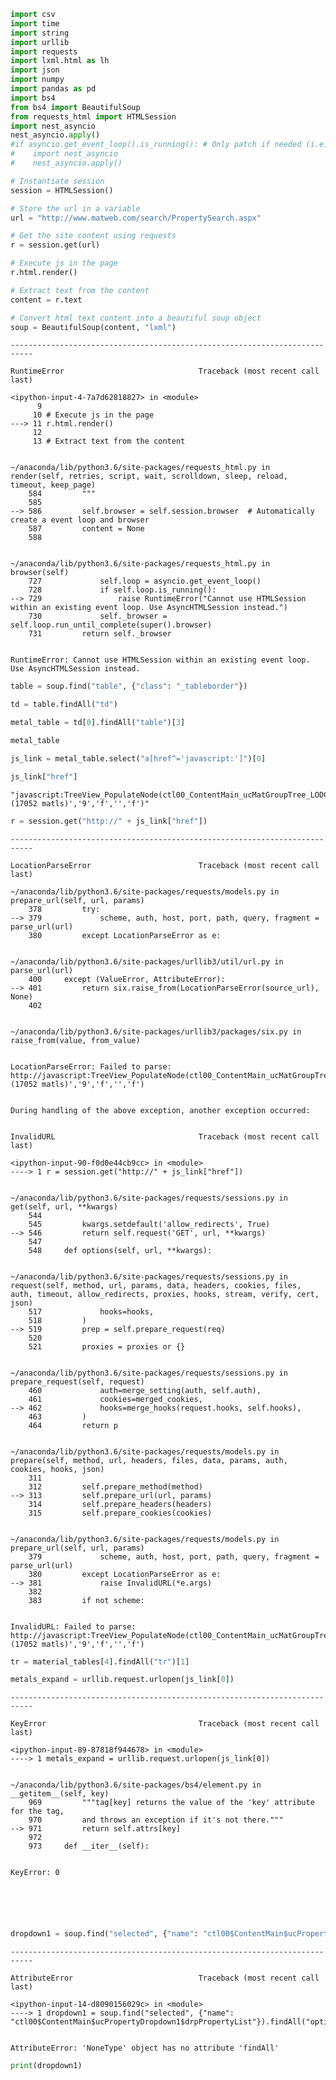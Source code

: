 ```python
import csv
import time
import string
import urllib
import requests
import lxml.html as lh
import json
import numpy
import pandas as pd
import bs4
from bs4 import BeautifulSoup
from requests_html import HTMLSession
import nest_asyncio
nest_asyncio.apply()
#if asyncio.get_event_loop().is_running(): # Only patch if needed (i.e. running in Notebook, Spyder, etc)
#    import nest_asyncio
#    nest_asyncio.apply()
```


```python
# Instantiate session
session = HTMLSession()

# Store the url in a variable
url = "http://www.matweb.com/search/PropertySearch.aspx"

# Get the site content using requests
r = session.get(url)

# Execute js in the page
r.html.render()

# Extract text from the content
content = r.text

# Convert html text content into a beautiful soup object
soup = BeautifulSoup(content, "lxml")
```


    ---------------------------------------------------------------------------

    RuntimeError                              Traceback (most recent call last)

    <ipython-input-4-7a7d62818827> in <module>
          9 
         10 # Execute js in the page
    ---> 11 r.html.render()
         12 
         13 # Extract text from the content


    ~/anaconda/lib/python3.6/site-packages/requests_html.py in render(self, retries, script, wait, scrolldown, sleep, reload, timeout, keep_page)
        584         """
        585 
    --> 586         self.browser = self.session.browser  # Automatically create a event loop and browser
        587         content = None
        588 


    ~/anaconda/lib/python3.6/site-packages/requests_html.py in browser(self)
        727             self.loop = asyncio.get_event_loop()
        728             if self.loop.is_running():
    --> 729                 raise RuntimeError("Cannot use HTMLSession within an existing event loop. Use AsyncHTMLSession instead.")
        730             self._browser = self.loop.run_until_complete(super().browser)
        731         return self._browser


    RuntimeError: Cannot use HTMLSession within an existing event loop. Use AsyncHTMLSession instead.



```python
table = soup.find("table", {"class": "_tableborder"})
```


```python
td = table.findAll("td")
```


```python
metal_table = td[0].findAll("table")[3]
```


```python
metal_table
```


```python
js_link = metal_table.select("a[href^='javascript:']")[0]
```


```python
js_link["href"]
```




    "javascript:TreeView_PopulateNode(ctl00_ContentMain_ucMatGroupTree_LODCS1_msTreeView_Data,3,document.getElementById('ctl00_ContentMain_ucMatGroupTree_LODCS1_msTreeViewn3'),document.getElementById('ctl00_ContentMain_ucMatGroupTree_LODCS1_msTreeViewt3'),null,'t','Metal (17052 matls)','9','f','','f')"




```python
r = session.get("http://" + js_link["href"])
```


    ---------------------------------------------------------------------------

    LocationParseError                        Traceback (most recent call last)

    ~/anaconda/lib/python3.6/site-packages/requests/models.py in prepare_url(self, url, params)
        378         try:
    --> 379             scheme, auth, host, port, path, query, fragment = parse_url(url)
        380         except LocationParseError as e:


    ~/anaconda/lib/python3.6/site-packages/urllib3/util/url.py in parse_url(url)
        400     except (ValueError, AttributeError):
    --> 401         return six.raise_from(LocationParseError(source_url), None)
        402 


    ~/anaconda/lib/python3.6/site-packages/urllib3/packages/six.py in raise_from(value, from_value)


    LocationParseError: Failed to parse: http://javascript:TreeView_PopulateNode(ctl00_ContentMain_ucMatGroupTree_LODCS1_msTreeView_Data,3,document.getElementById('ctl00_ContentMain_ucMatGroupTree_LODCS1_msTreeViewn3'),document.getElementById('ctl00_ContentMain_ucMatGroupTree_LODCS1_msTreeViewt3'),null,'t','Metal (17052 matls)','9','f','','f')

    
    During handling of the above exception, another exception occurred:


    InvalidURL                                Traceback (most recent call last)

    <ipython-input-90-f0d0e44cb9cc> in <module>
    ----> 1 r = session.get("http://" + js_link["href"])
    

    ~/anaconda/lib/python3.6/site-packages/requests/sessions.py in get(self, url, **kwargs)
        544 
        545         kwargs.setdefault('allow_redirects', True)
    --> 546         return self.request('GET', url, **kwargs)
        547 
        548     def options(self, url, **kwargs):


    ~/anaconda/lib/python3.6/site-packages/requests/sessions.py in request(self, method, url, params, data, headers, cookies, files, auth, timeout, allow_redirects, proxies, hooks, stream, verify, cert, json)
        517             hooks=hooks,
        518         )
    --> 519         prep = self.prepare_request(req)
        520 
        521         proxies = proxies or {}


    ~/anaconda/lib/python3.6/site-packages/requests/sessions.py in prepare_request(self, request)
        460             auth=merge_setting(auth, self.auth),
        461             cookies=merged_cookies,
    --> 462             hooks=merge_hooks(request.hooks, self.hooks),
        463         )
        464         return p


    ~/anaconda/lib/python3.6/site-packages/requests/models.py in prepare(self, method, url, headers, files, data, params, auth, cookies, hooks, json)
        311 
        312         self.prepare_method(method)
    --> 313         self.prepare_url(url, params)
        314         self.prepare_headers(headers)
        315         self.prepare_cookies(cookies)


    ~/anaconda/lib/python3.6/site-packages/requests/models.py in prepare_url(self, url, params)
        379             scheme, auth, host, port, path, query, fragment = parse_url(url)
        380         except LocationParseError as e:
    --> 381             raise InvalidURL(*e.args)
        382 
        383         if not scheme:


    InvalidURL: Failed to parse: http://javascript:TreeView_PopulateNode(ctl00_ContentMain_ucMatGroupTree_LODCS1_msTreeView_Data,3,document.getElementById('ctl00_ContentMain_ucMatGroupTree_LODCS1_msTreeViewn3'),document.getElementById('ctl00_ContentMain_ucMatGroupTree_LODCS1_msTreeViewt3'),null,'t','Metal (17052 matls)','9','f','','f')



```python
tr = material_tables[4].findAll("tr")[1]
```


```python
metals_expand = urllib.request.urlopen(js_link[0])
```


    ---------------------------------------------------------------------------

    KeyError                                  Traceback (most recent call last)

    <ipython-input-89-87818f944678> in <module>
    ----> 1 metals_expand = urllib.request.urlopen(js_link[0])
    

    ~/anaconda/lib/python3.6/site-packages/bs4/element.py in __getitem__(self, key)
        969         """tag[key] returns the value of the 'key' attribute for the tag,
        970         and throws an exception if it's not there."""
    --> 971         return self.attrs[key]
        972 
        973     def __iter__(self):


    KeyError: 0



```python

```


```python

```


```python

```


```python

```


```python

```


```python
dropdown1 = soup.find("selected", {"name": "ctl00$ContentMain$ucPropertyDropdown1$drpPropertyList"}).findAll("option")
```


    ---------------------------------------------------------------------------

    AttributeError                            Traceback (most recent call last)

    <ipython-input-14-d8090156029c> in <module>
    ----> 1 dropdown1 = soup.find("selected", {"name": "ctl00$ContentMain$ucPropertyDropdown1$drpPropertyList"}).findAll("option")
    

    AttributeError: 'NoneType' object has no attribute 'findAll'



```python
print(dropdown1)
```
